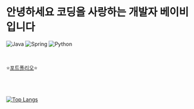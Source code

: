 # 안녕하세요 코딩을 사랑하는 개발자 베이비입니다

![Java](https://img.shields.io/badge/java-%23ED8B00.svg?style=for-the-badge&logo=openjdk&logoColor=white)
![Spring](https://img.shields.io/badge/spring-%236DB33F.svg?style=for-the-badge&logo=spring&logoColor=white)
![Python](https://img.shields.io/badge/python-3670A0?style=for-the-badge&logo=python&logoColor=ffdd54)

</br>

⭐[포트폴리오](https://immediate-tang-c7e.notion.site/dfbc48804df44d3a964dddd79fcc2a87)⭐

</br>



</br>

[![Top Langs](https://github-readme-stats.vercel.app/api/top-langs/?username=gkjm123)](https://github.com/anuraghazra/github-readme-stats)

